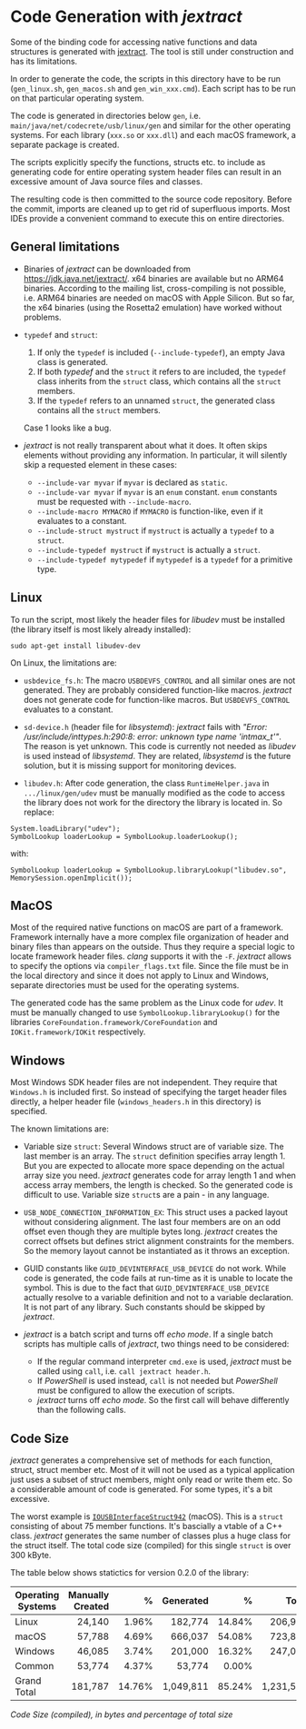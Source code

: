 # Code Generation with *jextract*

Some of the binding code for accessing native functions and data structures is generated with [jextract](https://jdk.java.net/jextract/). The tool is still under construction and has its limitations. 

In order to generate the code, the scripts in this directory have to be run (`gen_linux.sh`, `gen_macos.sh` and `gen_win_xxx.cmd`). Each script has to be run on that particular operating system.

The code is generated in directories below `gen`, i.e. `main/java/net/codecrete/usb/linux/gen` and similar for the other operating systems. For each library (`xxx.so` or `xxx.dll`) and each macOS framework, a separate package is created.

The scripts explicitly specify the functions, structs etc. to include as generating code for entire operating system header files can result in an excessive amount of Java source files and classes.

The resulting code is then committed to the source code repository. Before the commit, imports are cleaned up to get rid of superfluous imports. Most IDEs provide a convenient command to execute this on entire directories.


## General limitations

- Binaries of *jextract* can be downloaded from https://jdk.java.net/jextract/. x64 binaries are available but no ARM64 binaries. According to the mailing list, cross-compiling is not possible, i.e. ARM64 binaries are needed on macOS with Apple Silicon. But so far, the x64 binaries (using the Rosetta2 emulation) have worked without problems.

- `typedef` and `struct`:

  1. If only the `typedef` is included (`--include-typedef`), an empty Java class is generated.
  2. If both *typedef* and the `struct` it refers to are included, the `typedef` class inherits from the `struct` class, which contains all the `struct` members.
  3. If the `typedef` refers to an unnamed `struct`, the generated class contains all the `struct` members.
  
  Case 1 looks like a bug.

- *jextract* is not really transparent about what it does. It often skips elements without providing any information. In particular, it will silently skip a requested element in these cases:

  - `--include-var myvar` if `myvar` is declared as `static`.
  - `--include-var myvar` if `myvar` is an `enum` constant. `enum` constants must be requested with `--include-macro`.
  - `--include-macro MYMACRO` if `MYMACRO` is function-like, even if it evaluates to a constant.
  - `--include-struct mystruct` if `mystruct` is actually a `typedef` to a `struct`.
  - `--include-typedef mystruct` if `mystruct` is actually a `struct`.
  - `--include-typedef mytypedef` if `mytypedef` is a `typedef` for a primitive type.



## Linux

To run the script, most likely the header files for *libudev* must be installed (the library itself is most likely already installed):

```
sudo apt-get install libudev-dev
```

On Linux, the limitations are:

- `usbdevice_fs.h`: The macro `USBDEVFS_CONTROL` and all similar ones are not generated. They are probably considered function-like macros. *jextract* does not generate code for function-like macros. But `USBDEVFS_CONTROL` evaluates to a constant.

- `sd-device.h` (header file for *libsystemd*): *jextract* fails with *"Error: /usr/include/inttypes.h:290:8: error: unknown type name 'intmax_t'"*. The reason is yet unknown. This code is currently not needed as *libudev* is used instead of *libsystemd*. They are related, *libsystemd* is the future solution, but it is missing support for monitoring devices.

- `libudev.h`: After code generation, the class `RuntimeHelper.java` in `.../linux/gen/udev` must be manually modified as the code to access the library does not work for the directory the library is located in. So replace:

```
System.loadLibrary("udev");
SymbolLookup loaderLookup = SymbolLookup.loaderLookup();
```

with:

```
SymbolLookup loaderLookup = SymbolLookup.libraryLookup("libudev.so", MemorySession.openImplicit());
```


## MacOS

Most of the required native functions on macOS are part of a framework. Framework internally have a more complex file organization of header and binary files than appears on the outside. Thus they require a special logic to locate framework header files. *clang* supports it with the `-F`. *jextract* allows to specify the options via `compiler_flags.txt` file. Since the file must be in the local directory and since it does not apply to Linux and Windows, separate directories must be used for the operating systems.

The generated code has the same problem as the Linux code for *udev*. It must be manually changed to use `SymbolLookup.libraryLookup()` for the libraries `CoreFoundation.framework/CoreFoundation` and `IOKit.framework/IOKit` respectively.


## Windows

Most Windows SDK header files are not independent. They require that `Windows.h` is included first. So instead of specifying the target header files directly, a helper header file (`windows_headers.h` in this directory) is specified.

The known limitations are:

- Variable size `struct`: Several Windows struct are of variable size. The last member is an array. The `struct` definition specifies array length 1. But you are expected to allocate more space depending on the actual array size you need. *jextract* generates code for array length 1 and when access array members, the length is checked. So the generated code is difficult to use. Variable size `struct`s are a pain - in any language.

- `USB_NODE_CONNECTION_INFORMATION_EX`: This struct uses a packed layout without considering alignment. The last four members are on an odd offset even though they are multiple bytes long. *jextract* creates the correct offsets but defines strict alignment constraints for the members. So the memory layout cannot be instantiated as it throws an exception.

- GUID constants like `GUID_DEVINTERFACE_USB_DEVICE` do not work. While code is generated, the code fails at run-time as it is unable to locate the symbol. This is due to the fact that `GUID_DEVINTERFACE_USB_DEVICE` actually resolve to a variable definition and not to a variable declaration. It is not part of any library. Such constants should be skipped by *jextract*.

- *jextract* is a batch script and turns off *echo mode*. If a single batch scripts has multiple calls of *jextract*, two things need to be considered:

    - If the regular command interpreter `cmd.exe` is used, *jextract* must be called using `call`, i.e. `call jextract header.h`.
    - If *PowerShell* is used instead, `call` is not needed but *PowerShell* must be configured to allow the execution of scripts.
    - *jextract* turns off *echo mode*. So the first call will behave differently than the following calls.


## Code Size

*jextract* generates a comprehensive set of methods for each function, struct, struct member etc. Most of it will not be used as a typical application just uses a subset of struct members, might only read or write them etc. So a considerable amount of code is generated. For some types, it's a bit excessive.

The worst example is [`IOUSBInterfaceStruct942`](https://github.com/manuelbl/JavaDoesUSB/blob/main/java-does-usb/src/main/java/net/codecrete/usb/macos/gen/iokit/IOUSBDeviceStruct942.java) (macOS). This is a `struct` consisting of about 75 member functions. It's bascially a vtable of a C++ class. *jextract* generates the same number of classes plus a huge class for the struct itself. The total code size (compiled) for this single `struct` is over 300 kByte.

The table below shows statictics for version 0.2.0 of the library:

| Operating Systems | Manually Created | % | Generated | % | Total | % |
| - | -:| -:| -:| -:| -:| -:|
| Linux       |  24,140 |  1.96% |   182,774 | 14.84% |   206,914 |  16.80% |
| macOS       |  57,788 |  4.69% |   666,037 | 54.08% |   723,825 |  58.77% |
| Windows     |  46,085 |  3.74% |   201,000 | 16.32% |   247,085 |  20.06% |
| Common      |  53,774 |  4.37% |    53,774 |  0.00% |           |   4.37% |
| Grand Total | 181,787 | 14.76% | 1,049,811 | 85.24% | 1,231,598 | 100.00% |

*Code Size (compiled), in bytes and percentage of total size*
